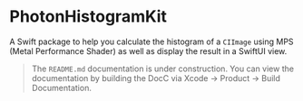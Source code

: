 # PhotonHistogramKit

A Swift package to help you calculate the histogram of a `CIImage` using MPS (Metal Performance Shader) as well as display the result in a SwiftUI view.

> The `README.md` documentation is under construction. You can view the documentation by building the DocC via Xcode -> Product -> Build Documentation.
